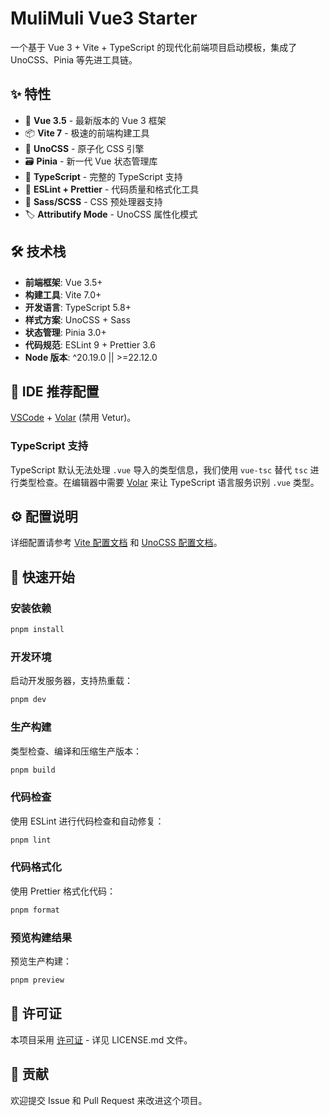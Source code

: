 # MuliMuli Vue3 Starter

一个基于 Vue 3 + Vite + TypeScript 的现代化前端项目启动模板，集成了 UnoCSS、Pinia 等先进工具链。

## ✨ 特性

- 🚀 **Vue 3.5** - 最新版本的 Vue 3 框架
- 📦 **Vite 7** - 极速的前端构建工具
- 🎨 **UnoCSS** - 原子化 CSS 引擎
- 🗃️ **Pinia** - 新一代 Vue 状态管理库
- 📝 **TypeScript** - 完整的 TypeScript 支持
- 🎯 **ESLint + Prettier** - 代码质量和格式化工具
- 💅 **Sass/SCSS** - CSS 预处理器支持
- 🏷️ **Attributify Mode** - UnoCSS 属性化模式

## 🛠️ 技术栈

- **前端框架**: Vue 3.5+
- **构建工具**: Vite 7.0+
- **开发语言**: TypeScript 5.8+
- **样式方案**: UnoCSS + Sass
- **状态管理**: Pinia 3.0+
- **代码规范**: ESLint 9 + Prettier 3.6
- **Node 版本**: ^20.19.0 || >=22.12.0

## 📖 IDE 推荐配置

[VSCode](https://code.visualstudio.com/) + [Volar](https://marketplace.visualstudio.com/items?itemName=Vue.volar) (禁用 Vetur)。

### TypeScript 支持

TypeScript 默认无法处理 `.vue` 导入的类型信息，我们使用 `vue-tsc` 替代 `tsc` 进行类型检查。在编辑器中需要 [Volar](https://marketplace.visualstudio.com/items?itemName=Vue.volar) 来让 TypeScript 语言服务识别 `.vue` 类型。

## ⚙️ 配置说明

详细配置请参考 [Vite 配置文档](https://vite.dev/config/) 和 [UnoCSS 配置文档](https://unocss.dev/)。

## 🚀 快速开始

### 安装依赖

```bash
pnpm install
```

### 开发环境

启动开发服务器，支持热重载：

```bash
pnpm dev
```

### 生产构建

类型检查、编译和压缩生产版本：

```bash
pnpm build
```

### 代码检查

使用 ESLint 进行代码检查和自动修复：

```bash
pnpm lint
```

### 代码格式化

使用 Prettier 格式化代码：

```bash
pnpm format
```

### 预览构建结果

预览生产构建：

```bash
pnpm preview
```

## 📝 许可证

本项目采用 [许可证](LICENSE.md) - 详见 LICENSE.md 文件。

## 🤝 贡献

欢迎提交 Issue 和 Pull Request 来改进这个项目。
